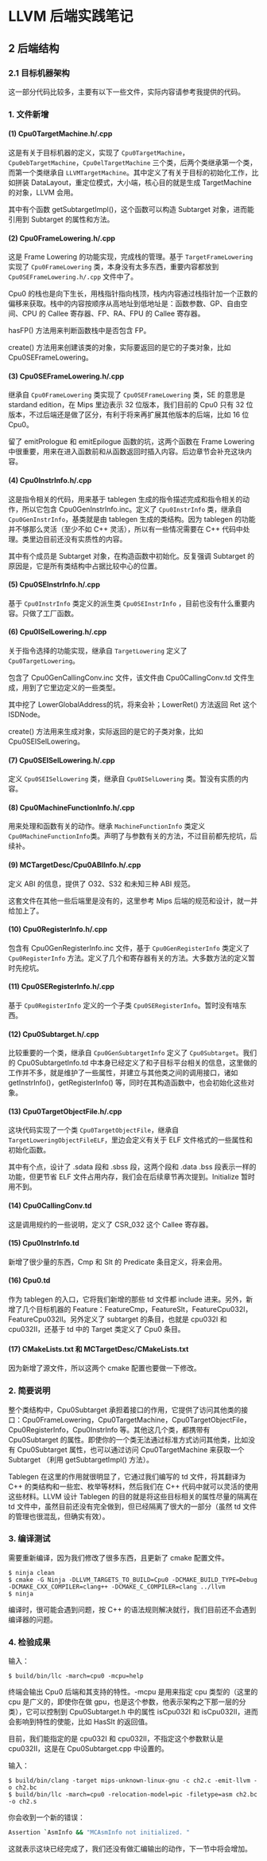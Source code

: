 # LLVM 后端实践笔记

## 2 后端结构

### 2.1 目标机器架构

这一部分代码比较多，主要有以下一些文件，实际内容请参考我提供的代码。

### 1. 文件新增

#### (1) Cpu0TargetMachine.h/.cpp

这是有关于目标机器的定义，实现了 `Cpu0TargetMachine`，`Cpu0ebTargetMachine`，`Cpu0elTargetMachine` 三个类，后两个类继承第一个类，而第一个类继承自 `LLVMTargetMachine`。其中定义了有关于目标的初始化工作，比如拼装 DataLayout，重定位模式，大小端，核心目的就是生成 TargetMachine 的对象，LLVM 会用。

其中有个函数 getSubtargetImpl()，这个函数可以构造 Subtarget 对象，进而能引用到 Subtarget 的属性和方法。

#### (2) Cpu0FrameLowering.h/.cpp

这是 Frame Lowering 的功能实现，完成栈的管理。基于 `TargetFrameLowering` 实现了 `Cpu0FrameLowering` 类，本身没有太多东西，重要内容都放到 `Cpu0SEFrameLowering.h/.cpp` 文件中了。

Cpu0 的栈也是向下生长，用栈指针指向栈顶，栈内内容通过栈指针加一个正数的偏移来获取。栈中的内容按顺序从高地址到低地址是：函数参数、GP、自由空间、CPU 的 Callee 寄存器、FP、RA、FPU 的 Callee 寄存器。

hasFP() 方法用来判断函数栈中是否包含 FP。

create() 方法用来创建该类的对象，实际要返回的是它的子类对象，比如 Cpu0SEFrameLowering。

#### (3) Cpu0SEFrameLowering.h/.cpp

继承自 `Cpu0FrameLowering` 类实现了 `Cpu0SEFrameLowering` 类，SE 的意思是 stardand edition，在 Mips 里边表示 32 位版本，我们目前的 Cpu0 只有 32 位版本，不过后端还是做了区分，有利于将来再扩展其他版本的后端，比如 16 位 Cpu0。

留了 emitPrologue 和 emitEpilogue 函数的坑，这两个函数在 Frame Lowering 中很重要，用来在进入函数前和从函数返回时插入内容。后边章节会补充这块内容。

#### (4) Cpu0InstrInfo.h/.cpp

这是指令相关的代码，用来基于 tablegen 生成的指令描述完成和指令相关的动作，所以它包含 Cpu0GenInstrInfo.inc。定义了 `Cpu0InstrInfo` 类，继承自 `Cpu0GenInstrInfo`，基类就是由  tablegen 生成的类结构。因为 tablegen 的功能并不够那么灵活（至少不如 C++ 灵活），所以有一些情况需要在 C++ 代码中处理。类里边目前还没有实质性的内容。

其中有个成员是 Subtarget 对象，在构造函数中初始化。反复强调 Subtarget 的原因是，它是所有类结构中占据比较中心的位置。

#### (5) Cpu0SEInstrInfo.h/.cpp

基于 `Cpu0InstrInfo` 类定义的派生类 `Cpu0SEInstrInfo` ，目前也没有什么重要内容。只做了工厂函数。

#### (6) Cpu0ISelLowering.h/.cpp

关于指令选择的功能实现，继承自 `TargetLowering` 定义了 `Cpu0TargetLowering`。

包含了 Cpu0GenCallingConv.inc 文件，该文件由 Cpu0CallingConv.td 文件生成，用到了它里边定义的一些类型。

其中挖了 LowerGlobalAddress的坑，将来会补；LowerRet() 方法返回 Ret 这个 ISDNode。

create() 方法用来生成对象，实际返回的是它的子类对象，比如 Cpu0SEISelLowering。

#### (7) Cpu0SEISelLowering.h/.cpp

定义 `Cpu0SEISelLowering` 类，继承自 `Cpu0ISelLowering` 类。暂没有实质的内容。

#### (8) Cpu0MachineFunctionInfo.h/.cpp

用来处理和函数有关的动作。继承 `MachineFunctionInfo` 类定义 `Cpu0MachineFunctionInfo`类。声明了与参数有关的方法，不过目前都先挖坑，后续补。

#### (9) MCTargetDesc/Cpu0ABIInfo.h/.cpp

定义 ABI 的信息，提供了 O32、S32 和未知三种 ABI 规范。

这套文件在其他一些后端里是没有的，这里参考 Mips 后端的规范和设计，就一并给加上了。

#### (10) Cpu0RegisterInfo.h/.cpp

包含有 Cpu0GenRegisterInfo.inc 文件，基于 `Cpu0GenRegisterInfo` 类定义了 `Cpu0RegisterInfo` 方法。定义了几个和寄存器有关的方法。大多数方法的定义暂时先挖坑。

#### (11) Cpu0SERegisterInfo.h/.cpp

基于 `Cpu0RegisterInfo` 定义的一个子类 `Cpu0SERegisterInfo`。暂时没有啥东西。

#### (12) Cpu0Subtarget.h/.cpp

比较重要的一个类，继承自 `Cpu0GenSubtargetInfo` 定义了 `Cpu0Subtarget`。我们的 Cpu0SubtargetInfo.td 中本身已经定义了和子目标平台相关的信息，这里做的工作并不多，就是维护了一些属性，并建立与其他类之间的调用接口，诸如 getInstrInfo()，getRegisterInfo() 等，同时在其构造函数中，也会初始化这些对象。

#### (13) Cpu0TargetObjectFile.h/.cpp

这块代码实现了一个类 `Cpu0TargetObjectFile`，继承自 `TargetLoweringObjectFileELF`，里边会定义有关于 ELF 文件格式的一些属性和初始化函数。

其中有个点，设计了 .sdata 段和 .sbss 段，这两个段和 .data .bss 段表示一样的功能，但更节省 ELF 文件占用内存，我们会在后续章节再次提到。Initialize 暂时用不到。

#### (14) Cpu0CallingConv.td

这是调用规约的一些说明，定义了 CSR_032 这个 Callee 寄存器。

#### (15) Cpu0InstrInfo.td

新增了很少量的东西，Cmp 和 Slt 的 Predicate 条目定义，将来会用。

#### (16) Cpu0.td 

作为 tablegen 的入口，它将我们新增的那些 td 文件都 include 进来。另外，新增了几个目标机器的 Feature：FeatureCmp，FeatureSlt，FeatureCpu032I，FeatureCpu032II。另外定义了 subtarget 的条目，也就是 cpu032I 和 cpu032II，还基于 td 中的 Target 类定义了 Cpu0 条目。

#### (17) CMakeLists.txt 和 MCTargetDesc/CMakeLists.txt

因为新增了源文件，所以这两个 cmake 配置也要做一下修改。



### 2. 简要说明

整个类结构中，Cpu0Subtarget 承担着接口的作用，它提供了访问其他类的接口：Cpu0FrameLowering，Cpu0TargetMachine，Cpu0TargetObjectFile，Cpu0RegisterInfo，Cpu0InstrInfo 等。其他这几个类，都携带有 Cpu0Subtarget 的属性。即使你的一个类无法通过标准方式访问其他类，比如没有 Cpu0Subtarget 属性，也可以通过访问 Cpu0TargetMachine 来获取一个 Subtarget （利用 getSubtargetImpl() 方法）。

Tablegen 在这里的作用就很明显了，它通过我们编写的 td 文件，将其翻译为 C++ 的类结构和一些宏、枚举等材料，然后我们在 C++ 代码中就可以灵活的使用这些材料。LLVM 设计 Tablegen 的目的就是将这些目标相关的属性尽量的隔离在 td 文件中，虽然目前还没有完全做到，但已经隔离了很大的一部分（虽然 td 文件的管理也很混乱，但确实有效）。



### 3. 编译测试

需要重新编译，因为我们修改了很多东西，且更新了 cmake 配置文件。

```shell
$ ninja clean
$ cmake -G Ninja -DLLVM_TARGETS_TO_BUILD=Cpu0 -DCMAKE_BUILD_TYPE=Debug -DCMAKE_CXX_COMPILER=clang++ -DCMAKE_C_COMPILER=clang ../llvm
$ ninja
```

编译时，很可能会遇到问题，按 C++ 的语法规则解决就行，我们目前还不会遇到编译器的问题。



### 4. 检验成果

输入：

```shell
$ build/bin/llc -march=cpu0 -mcpu=help
```

终端会输出 Cpu0 后端和其支持的特性。-mcpu 是用来指定 cpu 类型的（这里的 cpu 是广义的，即使你在做 gpu，也是这个参数，他表示架构之下那一层的分类），它可以控制到 Cpu0Subtarget.h 中的属性 isCpu032I 和 isCpu032II，进而会影响到特性的使能，比如 HasSlt 的返回值。

目前，我们能指定的是 cpu032I 和 cpu032II，不指定这个参数默认是 cpu032II，这是在 Cpu0Subtarget.cpp 中设置的。

输入：

```shell
$ build/bin/clang -target mips-unknown-linux-gnu -c ch2.c -emit-llvm -o ch2.bc
$ build/bin/llc -march=cpu0 -relocation-model=pic -filetype=asm ch2.bc -o ch2.s
```

你会收到一个新的错误：

```bash
Assertion `AsmInfo && "MCAsmInfo not initialized. "
```

这就表示这块已经完成了，我们还没有做汇编输出的动作，下一节中将会增加。